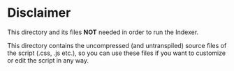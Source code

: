 # Disclaimer

This directory and its files **NOT** needed in order to run the Indexer.

This directory contains the uncompressed (and untranspiled) source files of the script (.css, .js etc.), so you can use these files if you want to customize or edit the script in any way.